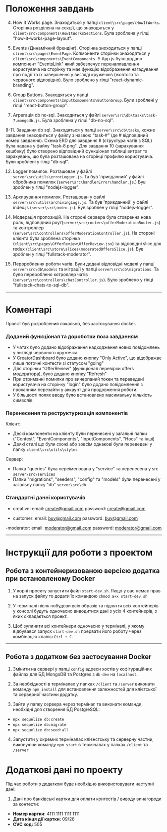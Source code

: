 # Положення завдань

4. How It Works page. Знаходиться у папці `client\src\pages\HowItWorks`. Сторінка розділена на секції, що знаходяться у `client\src\components\HowItWorksSections`. Була зроблена у гілці "how-it-works-page-layout".

5. Events (Динамічний брендінг). Сторінка зноходиться у папці `client\src\pages\EventPage`. Копмоненти сторінки знаходяться у `client\src\components\EventComponents`. У App.js було додано компонент "EventsLink" який забезпечує перенаплавлення користувача на сторінку та має функцію відображення нагадування про події та їх завершення у вигляді кружечків (жовтого та червоного відповідно). Було зроблено у гілці "react-dynamic-branding".

6. Group Buttons. Знаходяться у папці `client\src\components\InputComponents\ButtonGroup`. Були зроблені у гілці "react-button-group".

7. Агрегація db no-sql. Знаходиться у файлі `server\src\db\tasks\task-7.mongodb.js`. Була зроблена у гілці "db-no-sql".

8-11. Завдання db sql. Знаходяться у папці `server\src\db\tasks`, кожне завдання знаходиться у файлу з назвою "task-#" (де # відповідний номер завдання). Схема ERD для завдання 8 (структура чатів з SQL) була надана у файлу "task-8.png". Для завдання 10 (зарахування кешбеку) було створено відповідний функціонал таблиці витрат та зарахувань, що була розташована на сторінці профилю користувача. Були зроблені у гілці "db-sql".

12. Logger помилок. Розташован у файлі `server\src\utils\errorLogger.js`. Та був 'приєданний' у файлі обробника помилок (`server\src\handlerError\handler.js`.) Був зроблен у гілці "nodejs-logger".

13. Архивування помилок. Розташован у файлі `server\src\utils\archivingLogs.js`. Та був 'приєданний' у файлі index.js (`server\src\index.js`). Був зроблен у гілці "nodejs-logger".

14. Модерація пропозицій. На стороні сервера була стовренна нова роль, відповідний роут(`server\src\routers\offerModerationRouter.js`) та контроллер (`server\src\controllers\offerModerationController.js`). На стороні клієнта була зроблена сторінка (`client\src\pages\OfferReview\OfferReview.jsx`) та відповідні slice для redux (`client\src\store\slices\moderatedOffersSlice.js`). Був зроблен у гілці "fullstack-moderator".

15. Перороблення роботи чатів. Були додані відповідні моделі у папці `server\src\db\models` та міграції у папці `server\src\db\migrations`. Та було перероблено котроллер чатів (`server\src\controllers\chatController.js`). Було зроблено у гілці "fullstack-chats-to-sql-db".

***

# Коментарі

Проєкт був розроблений локально, без застосування docker.

### Доданий функціонал та дороботки поза завданням

- У чатах було додано відображення надходження нових повідомлень у вигляді червоного кружечка
- У CreatorDashboard було додано кнопку "Only Active", що відображає лише поточні контести зі статусом "going"
- Для сторінки "OfferReview" (функціонал перевірки offers модератора), було додано кнопку "Refresh"
- При отриманні помилки про вичерпаний токен та переведені користувача на сторінку "login" було додано повідомлення з проханням перезайти у аккаунт для продовження роботи.
- У більшості полях вводу було встановлено масимальну кількість символів

### Перенесення та реструктуризація компонентів

Клієнт:

- Деякі компоненти на клієнту були перенесені у загальні папки ("Contest", "EventComponents", "InputComponents", "Hocs" та інші)
- Деякі стилі що були схожі або зовсім однакові були переведені у папку `client\src\utils\styles`

Сервер:

- Папка "queries" була переіменована у "service" та перенесена у src `server\src\services`
- Папки "migrations", "seeders", "config" та "models" були перенесені у загальну папку "db" `server\src\db`

### Стандартні данні користувачів

- creative:
email: create@gmail.com
password: create@gmail.com

- customer:
email: buy@gmail.com
password: buy@gmail.com

-moderator:
email: moderator@gmail.com
password: moderator@gmail.com

***

# Інструкції для роботи з проектом

## Робота з контейнеризованою версією додатка при встановленому Docker

1. У корні проекту запустити файл `start-dev.sh`. Якщо у вас немає прав на запуск файлу то додати їх командою `chmod a+x start-dev.sh`

2. У терміналі після побудови всіх образів та підняття всіх контейнерів у консолі будуть одночасно виводитися дані з усіх 4 контейнерів, з яких складається проект.

3. Щоб зупинити всі контейнери одночасно у терміналі, у якому відбувався запуск `start-dev.sh` прервати його роботу через комбінацію клавіш `Ctrl + C`.

***

## Робота з додатком без застосування Docker

1. Змінити на сервері у папці `config` адреси хостів у кофігураційних файлах для БД MongoDB та Postgres з `db-dev` на `localhost`.

2. За необхідності в терміналах у папках `/client` та `/server` виконати команду `npm install` для встановлення залежностей для клієтської та серверної частини додатку.

3. Зайти у папку сервера через термінал та виконати команди, необхідні для створення БД PostgreSQL:

- `npx sequelize db:create`
- `npx sequelize db:migrate`
- `npx sequelize db:seed:all`

4. Запустити у окремих терміналах клієнстську та серверну частни, виконуючи команду `npm start` в терміналах у папках `/client` та `/server`

# Додаткові дані по проекту

Під час роботи з додатком буде необхідно використовувати наступні дані:

1. Дані про банківські картки для оплати контестів / виводу винагороди за контести:

- **Номер картки:** 4111 1111 1111 1111
- **Дата кінця дії картки:** 09/26
- **CVC код:** 505
